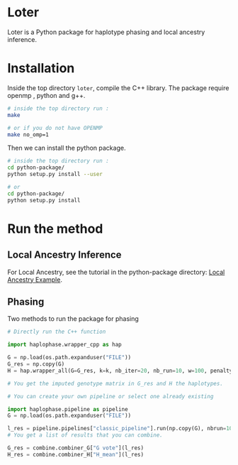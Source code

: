 # Loter

Loter is a Python package for haplotype phasing and local ancestry inference.

# Installation

Inside the top directory `loter`, compile the C++ library.
The package require openmp , python and g++.

```bash
# inside the top directory run :
make

# or if you do not have OPENMP
make no_omp=1
```

Then we can install the python package.

```bash
# inside the top directory run :
cd python-package/
python setup.py install --user

# or
cd python-package/
python setup.py install
```

# Run the method

## Local Ancestry Inference

For Local Ancestry, see the tutorial in the python-package directory: [Local Ancestry Example](https://github.com/bcm-uga/Loter/blob/master/python-package/Local%20Ancestry%20Example.ipynb).

## Phasing

Two methods to run the package for phasing

```python
# Directly run the C++ function

import haplophase.wrapper_cpp as hap

G = np.load(os.path.expanduser("FILE"))
G_res = np.copy(G)
H = hap.wrapper_all(G=G_res, k=k, nb_iter=20, nb_run=10, w=100, penalty=2.0)

# You get the imputed genotype matrix in G_res and H the haplotypes.
```

```python
# You can create your own pipeline or select one already existing

import haplophase.pipeline as pipeline
G = np.load(os.path.expanduser("FILE"))

l_res = pipeline.pipelines["classic_pipeline"].run(np.copy(G), nbrun=10, nb_iter=20, nb_run=10, w=100, penalty=2.0)
# You get a list of results that you can combine.

G_res = combine.combiner_G["G vote"](l_res)
H_res = combine.combiner_H["H_mean"](l_res)
```

